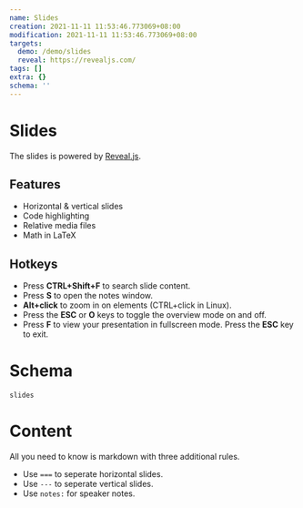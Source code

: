 ```yaml
---
name: Slides
creation: 2021-11-11 11:53:46.773069+08:00
modification: 2021-11-11 11:53:46.773069+08:00
targets:
  demo: /demo/slides
  reveal: https://revealjs.com/
tags: []
extra: {}
schema: ''
---
```



# Slides

The slides is powered by [Reveal.js](https://revealjs.com/).

## Features

- Horizontal & vertical slides
- Code highlighting
- Relative media files
- Math in LaTeX

## Hotkeys

- Press **CTRL+Shift+F** to search slide content.
- Press **S** to open the notes window.
- **Alt+click** to zoom in on elements (CTRL+click in Linux).
- Press the **ESC** or **O** keys to toggle the overview mode on and off.
- Press **F** to view your presentation in fullscreen mode. Press the **ESC** key to exit.

# Schema

`slides`

# Content

All you need to know is markdown with three additional rules.

- Use `===` to seperate horizontal slides.
- Use `---` to seperate vertical slides.
- Use `notes:` for speaker notes.
